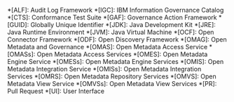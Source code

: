 <!-- SPDX-License-Identifier: CC-BY-4.0 -->
<!-- Copyright Contributors to the Egeria project. -->

*[ALF]: Audit Log Framework
*[IGC]: IBM Information Governance Catalog
*[CTS]: Conformance Test Suite
*[GAF]: Governance Action Framework
*[GUID]: Globally Unique Identifier
*[JDK]: Java Development Kit
*[JRE]: Java Runtime Environment
*[JVM]: Java Virtual Machine
*[OCF]: Open Connector Framework
*[ODF]: Open Discovery Framework
*[OMAG]: Open Metadata and Governance
*[OMAS]: Open Metadata Access Service
*[OMASs]: Open Metadata Access Services
*[OMES]: Open Metadata Engine Service
*[OMESs]: Open Metadata Engine Services
*[OMIS]: Open Metadata Integration Service
*[OMISs]: Open Metadata Integration Services
*[OMRS]: Open Metadata Repository Services
*[OMVS]: Open Metadata View Service
*[OMVSs]: Open Metadata View Services
*[PR]: Pull Request
*[UI]: User Interface